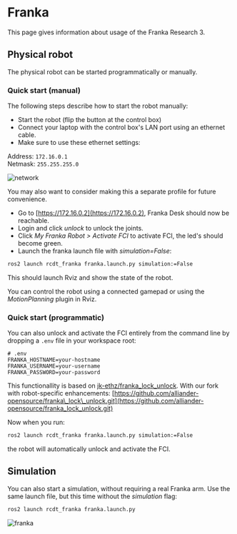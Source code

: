 <!--
SPDX-FileCopyrightText: Alliander N. V.

SPDX-License-Identifier: Apache-2.0
-->

# Franka

This page gives information about usage of the Franka Research 3.

## Physical robot

The physical robot can be started programmatically or manually. 

### Quick start (manual)

The following steps describe how to start the robot manually:

- Start the robot (flip the button at the control box)
- Connect your laptop with the control box's LAN port using an ethernet cable.
- Make sure to use these ethernet settings:

Address: `172.16.0.1`\
Netmask: `255.255.255.0`

![network](../img/franka/network.png)

You may also want to consider making this a separate profile for future convenience.

- Go to [https://172.16.0.2](https://172.16.0.2), Franka Desk should now be reachable.
- Login and click *unlock* to unlock the joints.
- Click *My Franka Robot > Activate FCI* to activate FCI, the led's should become green.
- Launch the franka launch file with *simulation=False*:

```bash
ros2 launch rcdt_franka franka.launch.py simulation:=False
```

This should launch Rviz and show the state of the robot. 

You can control the robot using a connected gamepad or using the *MotionPlanning* plugin in Rviz.

### Quick start (programmatic)

You can also unlock and activate the FCI entirely from the command line by dropping a `.env` file in your workspace root:

```dotenv
# .env
FRANKA_HOSTNAME=your-hostname
FRANKA_USERNAME=your-username
FRANKA_PASSWORD=your-password
````

This functionallity is based on [jk-ethz/franka\_lock\_unlock](https://github.com/jk-ethz/franka_lock_unlock).
With our fork with robot-specific enhancements: [https://github.com/alliander-opensource/franka\_lock\_unlock.git](https://github.com/alliander-opensource/franka_lock_unlock.git)

Now when you run:

```bash
ros2 launch rcdt_franka franka.launch.py simulation:=False
```

the robot will automatically unlock and activate the FCI.

## Simulation

You can also start a simulation, without requiring a real Franka arm. Use the same launch file, but this time without the *simulation* flag:

```bash
ros2 launch rcdt_franka franka.launch.py
```

![franka](../img/franka/franka.png)

